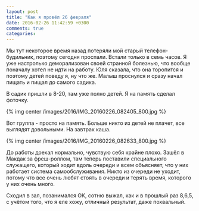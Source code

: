 ```yaml
---
layout: post
title: "Как я провёл 26 февраля"
date: 2016-02-26 11:42:59 +0300
comments: true
categories: 
---
```

Мы тут некоторое время назад потеряли мой старый телефон-будильник, поэтому сегодня проспали. Встали только в семь часов. Я уже настролько деморализован своей странной болезнью, что вообще поначалу хотел не идти на работу. Юля сказала, что она торопится и поэтому детей поведу я, ну что же. Малыш проснулся и сразу начал пищать и пищал до самого садика.

В садик пришли в 8-20, там уже полно детей. Я на память сделал фоточку.

{% img center /images/2016/IMG_20160226_082405_800.jpg %}

Вот группа - просто на память. Больше никто из детей не плачет, все выглядят довольными. На завтрак каша.

{% img center /images/2016/IMG_20160226_082633_800.jpg %}

До работы доехал нормально, чувствую себя крайне плохо. Зашёл в Макдак за фреш-роллом, там теперь поставили специального служащего, который ходит вдоль очереди и всем объясняет, что у них работает система самообслуживания. Никто из очереди не уходит, потому что все очень любят стоять в очереди и терять время, которого у них очень много.

Сходил в зал, позанимался ОК, сотню выжал, как и в прошлый раз 8,6,5, с учётом того, что я еле хожу, отличный результат, даже похвальный.